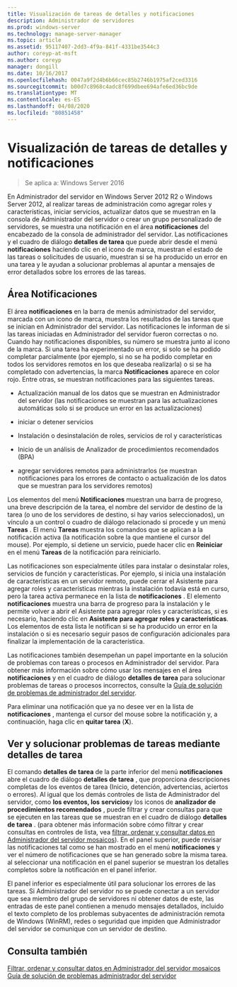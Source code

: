 ```yaml
---
title: Visualización de tareas de detalles y notificaciones
description: Administrador de servidores
ms.prod: windows-server
ms.technology: manage-server-manager
ms.topic: article
ms.assetid: 95117407-2dd3-4f9a-841f-4331be3544c3
author: coreyp-at-msft
ms.author: coreyp
manager: dongill
ms.date: 10/16/2017
ms.openlocfilehash: 0047a9f2d4b6b66cec85b2746b1975af2ced3316
ms.sourcegitcommit: b00d7c8968c4adc8f699dbee694afe6ed36bc9de
ms.translationtype: MT
ms.contentlocale: es-ES
ms.lasthandoff: 04/08/2020
ms.locfileid: "80851458"
---
```

# <a name="view-task-details-and-notifications"></a>Visualización de tareas de detalles y notificaciones

>Se aplica a: Windows Server 2016

En Administrador del servidor en Windows Server 2012 R2 o Windows Server 2012, al realizar tareas de administración como agregar roles y características, iniciar servicios, actualizar datos que se muestran en la consola de Administrador del servidor o crear un grupo personalizado de servidores, se muestra una notificación en el área **notificaciones** del encabezado de la consola de administrador del servidor. Las notificaciones y el cuadro de diálogo **detalles de tarea** que puede abrir desde el menú **notificaciones** haciendo clic en el icono de marca, muestran el estado de las tareas o solicitudes de usuario, muestran si se ha producido un error en una tarea y le ayudan a solucionar problemas al apuntar a mensajes de error detallados sobre los errores de las tareas.

## <a name="the-notifications-area"></a>Área Notificaciones
El área **notificaciones** en la barra de menús administrador del servidor, marcada con un icono de marca, muestra los resultados de las tareas que se inician en Administrador del servidor. Las notificaciones le informan de si las tareas iniciadas en Administrador del servidor fueron correctas o no. Cuando hay notificaciones disponibles, su número se muestra junto al icono de la marca. Si una tarea ha experimentado un error, si solo se ha podido completar parcialmente (por ejemplo, si no se ha podido completar en todos los servidores remotos en los que deseaba realizarla) o si se ha completado con advertencias, la marca **Notificaciones** aparece en color rojo. Entre otras, se muestran notificaciones para las siguientes tareas.

-   Actualización manual de los datos que se muestran en Administrador del servidor (las notificaciones se muestran para las actualizaciones automáticas solo si se produce un error en las actualizaciones)

-   iniciar o detener servicios

-   Instalación o desinstalación de roles, servicios de rol y características

-   Inicio de un análisis de Analizador de procedimientos recomendados (BPA)

-   agregar servidores remotos para administrarlos (se muestran notificaciones para los errores de contacto o actualización de los datos que se muestran para los servidores remotos)

Los elementos del menú **Notificaciones** muestran una barra de progreso, una breve descripción de la tarea, el nombre del servidor de destino de la tarea (o uno de los servidores de destino, si hay varios seleccionados), un vínculo a un control o cuadro de diálogo relacionado si procede y un menú **Tareas** . El menú **Tareas** muestra los comandos que se aplican a la notificación activa (la notificación sobre la que mantiene el cursor del mouse). Por ejemplo, si detiene un servicio, puede hacer clic en **Reiniciar** en el menú **Tareas** de la notificación para reiniciarlo.

Las notificaciones son especialmente útiles para instalar o desinstalar roles, servicios de función y características. Por ejemplo, si inicia una instalación de características en un servidor remoto, puede cerrar el Asistente para agregar roles y características mientras la instalación todavía está en curso, pero la tarea activa permanece en la lista de **notificaciones** . El elemento **notificaciones** muestra una barra de progreso para la instalación y le permite volver a abrir el Asistente para agregar roles y características, si es necesario, haciendo clic en **Asistente para agregar roles y características**. Los elementos de esta lista le notifican si se ha producido un error en la instalación o si es necesario seguir pasos de configuración adicionales para finalizar la implementación de la característica.

Las notificaciones también desempeñan un papel importante en la solución de problemas con tareas o procesos en Administrador del servidor. Para obtener más información sobre cómo usar los mensajes en el área **notificaciones** y en el cuadro de diálogo **detalles de tarea** para solucionar problemas de tareas o procesos incorrectos, consulte la [Guía de solución de problemas de administrador del servidor](https://social.technet.microsoft.com/wiki/contents/articles/13443.windows-server-2012-server-manager-troubleshooting-guide-part-i-overview.aspx).

Para eliminar una notificación que ya no desee ver en la lista de **notificaciones** , mantenga el cursor del mouse sobre la notificación y, a continuación, haga clic en **quitar tarea** (**X**).

## <a name="viewing-and-troubleshooting-tasks-by-using-task-details"></a>Ver y solucionar problemas de tareas mediante detalles de tarea
El comando **detalles de tarea** de la parte inferior del menú **notificaciones** abre el cuadro de diálogo **detalles de tarea** , que proporciona descripciones completas de los eventos de tarea (Inicio, detención, advertencias, aciertos o errores). Al igual que los demás controles de lista de Administrador del servidor, como **los eventos, los** **servicios**y los iconos de **analizador de procedimientos recomendados** , puede filtrar y crear consultas para que se ejecuten en las tareas que se muestran en el cuadro de diálogo **detalles de tarea** . (para obtener más información sobre cómo filtrar y crear consultas en controles de lista, vea [filtrar, ordenar y consultar datos en Administrador del servidor mosaicos](filter-sort-and-query-data-in-server-manager-tiles.md)). En el panel superior, puede revisar las notificaciones tal como se han mostrado en el menú **notificaciones** y ver el número de notificaciones que se han generado sobre la misma tarea. al seleccionar una notificación en el panel superior se muestran los detalles completos sobre la notificación en el panel inferior.

El panel inferior es especialmente útil para solucionar los errores de las tareas. Si Administrador del servidor no se puede conectar a un servidor que sea miembro del grupo de servidores ni obtener datos de este, las entradas de este panel contienen a menudo mensajes detallados, incluido el texto completo de los problemas subyacentes de administración remota de Windows (WinRM), redes o seguridad que impiden que Administrador del servidor se comunique con un servidor de destino.

## <a name="see-also"></a>Consulta también
[Filtrar, ordenar y consultar datos en Administrador del servidor mosaicos](filter-sort-and-query-data-in-server-manager-tiles.md)
[Guía de solución de problemas administrador del servidor](https://social.technet.microsoft.com/wiki/contents/articles/13443.windows-server-2012-server-manager-troubleshooting-guide-part-i-overview.aspx)
